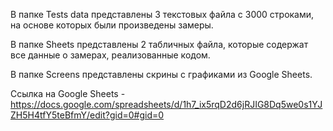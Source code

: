 В папке Tests data представлены 3 текстовых файла с 3000 строками, на основе которых были произведены замеры.

В папке Sheets представлены 2 табличных файла, которые содержат все данные о замерах, реализованные кодом.

В папке Screens представлены скрины с графиками из Google Sheets.

Ссылка на Google Sheets - https://docs.google.com/spreadsheets/d/1h7_ix5rqD2d6jRJIG8Dq5we0s1YJZH5H4tfY5teBfmY/edit?gid=0#gid=0

